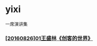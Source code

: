 # yixi
一席演讲集

###  [[20160826]01王盛林《创客的世界》](https://github.com/brucewyhh/yixi/blob/master/comments/%5B20160826%5D01%E7%8E%8B%E7%9B%9B%E6%9E%97%E3%80%8A%E5%88%9B%E5%AE%A2%E7%9A%84%E4%B8%96%E7%95%8C%E3%80%8B.md)
